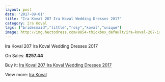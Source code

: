 ```yaml
---
layout: post
date: '2017-09-01'
title: "Ira Koval 207 Ira Koval Wedding Dresses 2017"
category: Ira Koval
tags: ["bridesmaid","little","rosy","koval","unique"]
image: http://img.hectodress.com/8854-thickbox_default/ira-koval-207-ira-koval-wedding-dresses-2013.jpg
---
```

Ira Koval 207 Ira Koval Wedding Dresses 2017

On Sales: **$257.44**
<a href="https://www.hectodress.com/ira-koval/4435-ira-koval-207-ira-koval-wedding-dresses-2013.html"><amp-img layout="responsive" width="600" height="600" src="//img.hectodress.com/8854-thickbox_default/ira-koval-207-ira-koval-wedding-dresses-2013.jpg" alt="Ira Koval 207 Ira Koval Wedding Dresses 2017 0" /></a>
<a href="https://www.hectodress.com/ira-koval/4435-ira-koval-207-ira-koval-wedding-dresses-2013.html"><amp-img layout="responsive" width="600" height="600" src="//img.hectodress.com/8856-thickbox_default/ira-koval-207-ira-koval-wedding-dresses-2013.jpg" alt="Ira Koval 207 Ira Koval Wedding Dresses 2017 1" /></a>
<a href="https://www.hectodress.com/ira-koval/4435-ira-koval-207-ira-koval-wedding-dresses-2013.html"><amp-img layout="responsive" width="600" height="600" src="//img.hectodress.com/8855-thickbox_default/ira-koval-207-ira-koval-wedding-dresses-2013.jpg" alt="Ira Koval 207 Ira Koval Wedding Dresses 2017 2" /></a>

Buy it: [Ira Koval 207 Ira Koval Wedding Dresses 2017](https://www.hectodress.com/ira-koval/4435-ira-koval-207-ira-koval-wedding-dresses-2013.html "Ira Koval 207 Ira Koval Wedding Dresses 2017")

View more: [Ira Koval](https://www.hectodress.com/77-ira-koval "Ira Koval")